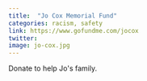 ```yaml
---
title:  "Jo Cox Memorial Fund"
categories: racism, safety
link: https://www.gofundme.com/jocox
twitter:
image: jo-cox.jpg
---
```

Donate to help Jo's family.
